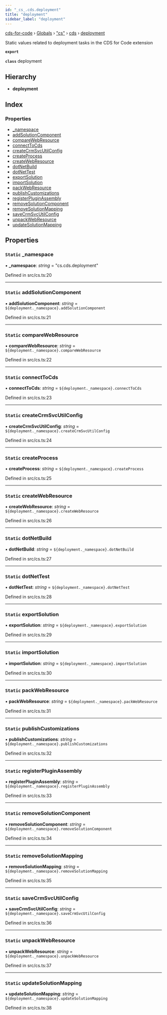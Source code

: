 ```yaml
---
id: "_cs_.cds.deployment"
title: "deployment"
sidebar_label: "deployment"
---
```


[cds-for-code](../index.md) › [Globals](../globals.md) › ["cs"](../modules/_cs_.md) › [cds](../modules/_cs_.cds.md) › [deployment](_cs_.cds.deployment.md)

Static values related to deployment tasks in the CDS for Code extension

**`export`** 

**`class`** deployment

## Hierarchy

* **deployment**

## Index

### Properties

* [_namespace](_cs_.cds.deployment.md#static-_namespace)
* [addSolutionComponent](_cs_.cds.deployment.md#static-addsolutioncomponent)
* [compareWebResource](_cs_.cds.deployment.md#static-comparewebresource)
* [connectToCds](_cs_.cds.deployment.md#static-connecttocds)
* [createCrmSvcUtilConfig](_cs_.cds.deployment.md#static-createcrmsvcutilconfig)
* [createProcess](_cs_.cds.deployment.md#static-createprocess)
* [createWebResource](_cs_.cds.deployment.md#static-createwebresource)
* [dotNetBuild](_cs_.cds.deployment.md#static-dotnetbuild)
* [dotNetTest](_cs_.cds.deployment.md#static-dotnettest)
* [exportSolution](_cs_.cds.deployment.md#static-exportsolution)
* [importSolution](_cs_.cds.deployment.md#static-importsolution)
* [packWebResource](_cs_.cds.deployment.md#static-packwebresource)
* [publishCustomizations](_cs_.cds.deployment.md#static-publishcustomizations)
* [registerPluginAssembly](_cs_.cds.deployment.md#static-registerpluginassembly)
* [removeSolutionComponent](_cs_.cds.deployment.md#static-removesolutioncomponent)
* [removeSolutionMapping](_cs_.cds.deployment.md#static-removesolutionmapping)
* [saveCrmSvcUtilConfig](_cs_.cds.deployment.md#static-savecrmsvcutilconfig)
* [unpackWebResource](_cs_.cds.deployment.md#static-unpackwebresource)
* [updateSolutionMapping](_cs_.cds.deployment.md#static-updatesolutionmapping)

## Properties

### `Static` _namespace

▪ **_namespace**: *string* = "cs.cds.deployment"

Defined in src/cs.ts:20

___

### `Static` addSolutionComponent

▪ **addSolutionComponent**: *string* = `${deployment._namespace}.addSolutionComponent`

Defined in src/cs.ts:21

___

### `Static` compareWebResource

▪ **compareWebResource**: *string* = `${deployment._namespace}.compareWebResource`

Defined in src/cs.ts:22

___

### `Static` connectToCds

▪ **connectToCds**: *string* = `${deployment._namespace}.connectToCds`

Defined in src/cs.ts:23

___

### `Static` createCrmSvcUtilConfig

▪ **createCrmSvcUtilConfig**: *string* = `${deployment._namespace}.createCrmSvcUtilConfig`

Defined in src/cs.ts:24

___

### `Static` createProcess

▪ **createProcess**: *string* = `${deployment._namespace}.createProcess`

Defined in src/cs.ts:25

___

### `Static` createWebResource

▪ **createWebResource**: *string* = `${deployment._namespace}.createWebResource`

Defined in src/cs.ts:26

___

### `Static` dotNetBuild

▪ **dotNetBuild**: *string* = `${deployment._namespace}.dotNetBuild`

Defined in src/cs.ts:27

___

### `Static` dotNetTest

▪ **dotNetTest**: *string* = `${deployment._namespace}.dotNetTest`

Defined in src/cs.ts:28

___

### `Static` exportSolution

▪ **exportSolution**: *string* = `${deployment._namespace}.exportSolution`

Defined in src/cs.ts:29

___

### `Static` importSolution

▪ **importSolution**: *string* = `${deployment._namespace}.importSolution`

Defined in src/cs.ts:30

___

### `Static` packWebResource

▪ **packWebResource**: *string* = `${deployment._namespace}.packWebResource`

Defined in src/cs.ts:31

___

### `Static` publishCustomizations

▪ **publishCustomizations**: *string* = `${deployment._namespace}.publishCustomizations`

Defined in src/cs.ts:32

___

### `Static` registerPluginAssembly

▪ **registerPluginAssembly**: *string* = `${deployment._namespace}.registerPluginAssembly`

Defined in src/cs.ts:33

___

### `Static` removeSolutionComponent

▪ **removeSolutionComponent**: *string* = `${deployment._namespace}.removeSolutionComponent`

Defined in src/cs.ts:34

___

### `Static` removeSolutionMapping

▪ **removeSolutionMapping**: *string* = `${deployment._namespace}.removeSolutionMapping`

Defined in src/cs.ts:35

___

### `Static` saveCrmSvcUtilConfig

▪ **saveCrmSvcUtilConfig**: *string* = `${deployment._namespace}.saveCrmSvcUtilConfig`

Defined in src/cs.ts:36

___

### `Static` unpackWebResource

▪ **unpackWebResource**: *string* = `${deployment._namespace}.unpackWebResource`

Defined in src/cs.ts:37

___

### `Static` updateSolutionMapping

▪ **updateSolutionMapping**: *string* = `${deployment._namespace}.updateSolutionMapping`

Defined in src/cs.ts:38
